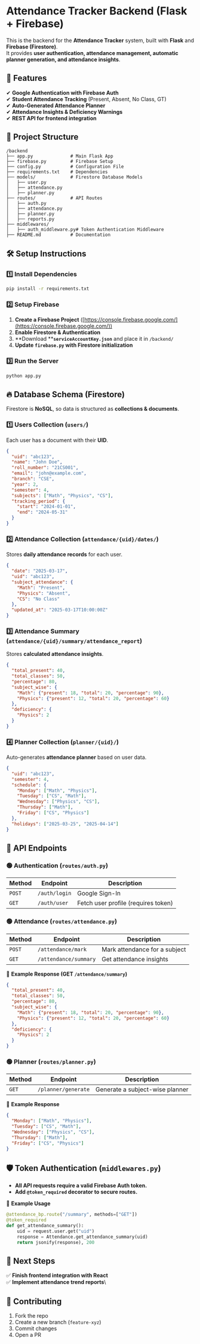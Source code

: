 # Attendance Tracker Backend (Flask + Firebase)

This is the backend for the **Attendance Tracker** system, built with **Flask** and **Firebase (Firestore)**.\
It provides **user authentication, attendance management, automatic planner generation, and attendance insights**.

## 🚀 Features

✔ **Google Authentication with Firebase Auth**\
✔ **Student Attendance Tracking** (Present, Absent, No Class, GT)\
✔ **Auto-Generated Attendance Planner**\
✔ **Attendance Insights & Deficiency Warnings**\
✔ **REST API for frontend integration**

## 📂 Project Structure

```
/backend
├── app.py              # Main Flask App
├── firebase.py         # Firebase Setup
├── config.py           # Configuration File
├── requirements.txt    # Dependencies
├── models/             # Firestore Database Models
│   ├── user.py
│   ├── attendance.py
│   ├── planner.py
├── routes/             # API Routes
│   ├── auth.py
│   ├── attendance.py
│   ├── planner.py
│   ├── reports.py
├── middlewares/
│   ├── auth_middleware.py# Token Authentication Middleware
├── README.md           # Documentation
```

## 🛠️ Setup Instructions

### 1️⃣ Install Dependencies

```bash
pip install -r requirements.txt
```

### 2️⃣ Setup Firebase

1. **Create a Firebase Project** ([https://console.firebase.google.com/](https://console.firebase.google.com/))
2. **Enable Firestore & Authentication**
3. \*\*Download \*\***`serviceAccountKey.json`** and place it in `/backend/`
4. **Update ********************************************`firebase.py`******************************************** with Firestore initialization**

### 3️⃣ Run the Server

```bash
python app.py
```

## 🔥 Database Schema (Firestore)

Firestore is **NoSQL**, so data is structured as **collections & documents**.

### 1️⃣ Users Collection (`users/`)

Each user has a document with their **UID**.

```json
{
  "uid": "abc123",
  "name": "John Doe",
  "roll_number": "21CS001",
  "email": "john@example.com",
  "branch": "CSE",
  "year": 2,
  "semester": 4,
  "subjects": ["Math", "Physics", "CS"],
  "tracking_period": {
    "start": "2024-01-01",
    "end": "2024-05-31"
  }
}
```

### 2️⃣ Attendance Collection (`attendance/{uid}/dates/`)

Stores **daily attendance records** for each user.

```json
{
  "date": "2025-03-17",
  "uid": "abc123",
  "subject_attendance": {
    "Math": "Present",
    "Physics": "Absent",
    "CS": "No Class"
  },
  "updated_at": "2025-03-17T10:00:00Z"
}
```

### 3️⃣ Attendance Summary (`attendance/{uid}/summary/attendance_report`)

Stores **calculated attendance insights**.

```json
{
  "total_present": 40,
  "total_classes": 50,
  "percentage": 80,
  "subject_wise": {
    "Math": {"present": 18, "total": 20, "percentage": 90},
    "Physics": {"present": 12, "total": 20, "percentage": 60}
  },
  "deficiency": {
    "Physics": 2
  }
}
```

### 4️⃣ Planner Collection (`planner/{uid}/`)

Auto-generates **attendance planner** based on user data.

```json
{
  "uid": "abc123",
  "semester": 4,
  "schedule": {
    "Monday": ["Math", "Physics"],
    "Tuesday": ["CS", "Math"],
    "Wednesday": ["Physics", "CS"],
    "Thursday": ["Math"],
    "Friday": ["CS", "Physics"]
  },
  "holidays": ["2025-03-25", "2025-04-14"]
}
```

## 🔌 API Endpoints

### 🟢 Authentication (`routes/auth.py`)

| Method | Endpoint      | Description                         |
| ------ | ------------- | ----------------------------------- |
| `POST` | `/auth/login` | Google Sign-In                      |
| `GET`  | `/auth/user`  | Fetch user profile (requires token) |

### 🟢 Attendance (`routes/attendance.py`)

| Method | Endpoint              | Description                   |
| ------ | --------------------- | ----------------------------- |
| `POST` | `/attendance/mark`    | Mark attendance for a subject |
| `GET`  | `/attendance/summary` | Get attendance insights       |

📌 **Example Response (GET ********************************************`/attendance/summary`********************************************)**

```json
{
  "total_present": 40,
  "total_classes": 50,
  "percentage": 80,
  "subject_wise": {
    "Math": {"present": 18, "total": 20, "percentage": 90},
    "Physics": {"present": 12, "total": 20, "percentage": 60}
  },
  "deficiency": {
    "Physics": 2
  }
}
```

### 🟢 Planner (`routes/planner.py`)

| Method | Endpoint            | Description                     |
| ------ | ------------------- | ------------------------------- |
| `GET`  | `/planner/generate` | Generate a subject-wise planner |

📌 **Example Response**

```json
{
  "Monday": ["Math", "Physics"],
  "Tuesday": ["CS", "Math"],
  "Wednesday": ["Physics", "CS"],
  "Thursday": ["Math"],
  "Friday": ["CS", "Physics"]
}
```

## 🛡️ Token Authentication (`middlewares.py`)

- **All API requests require a valid Firebase Auth token.**
- **Add ********************************************`@token_required`******************************************** decorator to secure routes.**

📌 **Example Usage**

```python
@attendance_bp.route("/summary", methods=["GET"])
@token_required
def get_attendance_summary():
    uid = request.user.get("uid")  
    response = Attendance.get_attendance_summary(uid)
    return jsonify(response), 200
```

## 🎯 Next Steps

✅ **Finish frontend integration with React**\
✅ **Implement attendance trend reports**\


## 📌 Contributing

1. Fork the repo
2. Create a new branch (`feature-xyz`)
3. Commit changes
4. Open a PR

